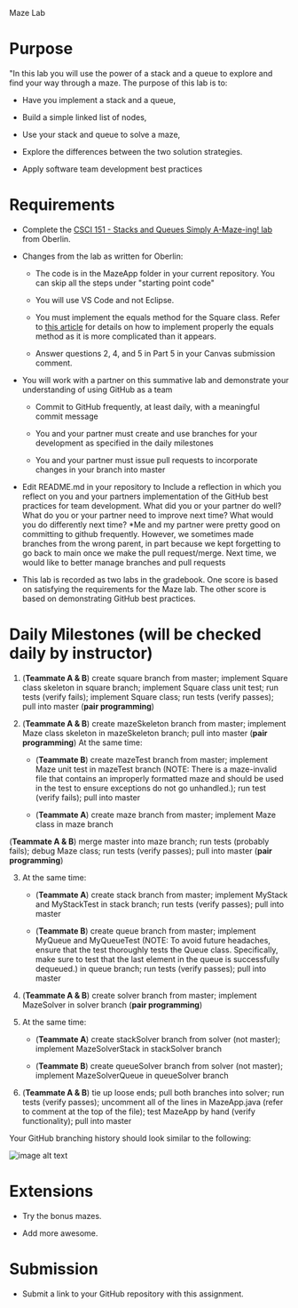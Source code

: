 Maze Lab

# Purpose

"In this lab you will use the power of a stack and a queue to explore and find your way through a maze. The purpose of this lab is to:

* Have you implement a stack and a queue,

* Build a simple linked list of nodes,

* Use your stack and queue to solve a maze,

* Explore the differences between the two solution strategies.

* Apply software team development best practices

# Requirements

* Complete the [CSCI 151 - Stacks and Queues Simply A-Maze-ing! lab](https://www.cs.oberlin.edu/~rhoyle/16s-cs151/lab03/index.html) from Oberlin.

* Changes from the lab as written for Oberlin:

    * The code is in the MazeApp folder in your current repository. You can skip all the steps under "starting point code"

    * You will use VS Code and not Eclipse.

    * You must implement the equals method for the Square class. Refer to [this article](https://www.sitepoint.com/implement-javas-equals-method-correctly/) for details on how to implement properly the equals method as it is more complicated than it appears.

    * Answer questions 2, 4, and 5 in Part 5 in your Canvas submission comment.

* You will work with a partner on this summative lab and demonstrate your understanding of using GitHub as a team

    * Commit to GitHub frequently, at least daily, with a meaningful commit message

    * You and your partner must create and use branches for your development as specified in the daily milestones

    * You and your partner must issue pull requests to incorporate changes in your branch into master

* Edit README.md in your repository to Include a reflection in which you reflect on you and your partners implementation of the GitHub best practices for team development. What did you or your partner do well? What do you or your partner need to improve next time? What would you do differently next time?
   *Me and my partner were pretty good on committing to github frequently. However, we sometimes made branches from the wrong parent, in part because we kept forgetting to go back to main once we make the pull request/merge. Next time, we would like to better manage branches and pull requests

* This lab is recorded as two labs in the gradebook. One score is based on satisfying the requirements for the Maze lab. The other score is based on demonstrating GitHub best practices.

# Daily Milestones (will be checked daily by instructor)

1. (**Teammate A & B**) create square branch from master; implement Square class skeleton in square branch; implement Square class unit test; run tests (verify fails); implement Square class; run tests (verify passes); pull into master (**pair programming**)

2. (**Teammate A & B**) create mazeSkeleton branch from master; implement Maze class skeleton in mazeSkeleton branch; pull into master (**pair programming**)
At the same time:

    * (**Teammate B**) create mazeTest branch from master; implement Maze unit test in mazeTest branch (NOTE:  There is a maze-invalid file that contains an improperly formatted maze and should be used in the test to ensure exceptions do not go unhandled.); run test (verify fails); pull into master

    * (**Teammate A**) create maze branch from master; implement Maze class in maze branch

(**Teammate A & B**) merge master into maze branch; run tests (probably fails); debug Maze class; run tests (verify passes); pull into master (**pair programming**)

3. At the same time:

    * (**Teammate A**) create stack branch from master; implement MyStack and MyStackTest in stack branch; run tests (verify passes); pull into master

    * (**Teammate B**) create queue branch from master; implement MyQueue and MyQueueTest (NOTE:  To avoid future headaches, ensure that the test thoroughly tests the Queue class. Specifically, make sure to test that the last element in the queue is successfully dequeued.) in queue branch; run tests (verify passes); pull into master

4. (**Teammate A & B**) create solver branch from master; implement MazeSolver in solver branch (**pair programming**)

5. At the same time:

    * (**Teammate A**) create stackSolver branch from solver (not master); implement MazeSolverStack in stackSolver branch

    * (**Teammate B**) create queueSolver branch from solver (not master); implement MazeSolverQueue in queueSolver branch

6. (**Teammate A & B**) tie up loose ends; pull both branches into solver; run tests (verify passes); uncomment all of the lines in MazeApp.java (refer to comment at the top of the file); test MazeApp by hand (verify functionality); pull into master

Your GitHub branching history should look similar to the following:

![image alt text](image_0.png)

# Extensions

* Try the bonus mazes.

* Add more awesome.

# Submission

* Submit a link to your GitHub repository with this assignment.

